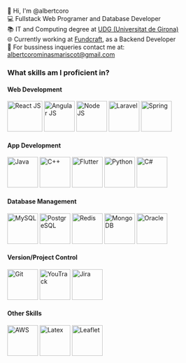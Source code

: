 👋 Hi, I'm @albertcoro <br>
💻 Fullstack Web Programer and Database Developer <br>
📚 IT and Computing degree at <a href="https://www.udg.edu/ca/">UDG (Universitat de Girona)</a> <br>
🌐 Currently working at <a href = "https://www.fundcraft.lu/">Fundcraft</a>, as a Backend Developer <br>
📧 For bussiness inqueries contact me at: albertcorominasmariscot@gmail.com <br>

<h3>What skills am I proficient in?</h3>

<h4>Web Development</h4>
<div display="inline">
 <img src="https://upload.wikimedia.org/wikipedia/commons/thumb/a/a7/React-icon.svg/2300px-React-icon.svg.png" height="70px" width="80px" alt="React JS" title="React JS">
 <img src="https://brandslogos.com/wp-content/uploads/images/large/angular-icon-logo.png" height="70px" width="70px" alt="Angular JS" title="Angular JS">
 <img src="https://pluspng.com/img-png/nodejs-png-nodejs-icon-png-50-px-1600.png" height="70px" width="70px" alt="Node JS" title="Node JS">
 <img src="https://upload.wikimedia.org/wikipedia/commons/thumb/9/9a/Laravel.svg/1200px-Laravel.svg.png" height="70px" width="70px" alt="Laravel" title="Laravel">
 <img src="https://cdn.freebiesupply.com/logos/large/2x/spring-3-logo-svg-vector.svg" height="70px" width="70px" alt="Spring" title="Spring">
</div>

<h4>App Development</h4>
<div display="inline">
 <img src="https://cdn-icons-png.flaticon.com/512/226/226777.png" height=70px width=70px alt="Java" title="Java">
 <img src="https://upload.wikimedia.org/wikipedia/commons/thumb/1/18/ISO_C%2B%2B_Logo.svg/1822px-ISO_C%2B%2B_Logo.svg.png" height=70px width=70px alt="C++" title="C++">
 <img src="https://iconape.com/wp-content/png_logo_vector/flutter-logo.png" height=70px width=70px alt="Flutter" title="Flutter">
 <img src="https://brandslogos.com/wp-content/uploads/images/large/python-logo.png" height=70px width=70px alt="Python" title="Python">
 <img src="https://static-00.iconduck.com/assets.00/c-sharp-c-icon-1822x2048-wuf3ijab.png" height=70px width=70px alt="C#" title="C#">
</div>

<h4>Database Management</h4>
<div display="inline">
 <img src="https://user-images.githubusercontent.com/38464645/218829912-0b3f578d-7da5-49b8-8859-c9f886d4ca43.png" height=70px width=70px alt="MySQL" title="MySQL">
 <img src="https://user-images.githubusercontent.com/77457592/126708532-644c7a01-3bbd-4a0c-acd3-f5bcc0523854.png" height=70px width=70px alt="PostgreSQL" title="PostgreSQL">
 <img src="https://user-images.githubusercontent.com/38464645/218830232-63f4da96-6397-4e46-a6a8-ee292ebe86ad.png" height=70px width=70px alt="Redis" title="Redis">
 <img src="https://www.pngall.com/wp-content/uploads/13/Mongodb-PNG-Image-HD.png" height=70px width=70px alt="MongoDB" title="MongoDB">
 <img src="https://cdn.freebiesupply.com/logos/large/2x/oracle-1-logo-png-transparent.png" height=70px width=70px alt="Oracle" title="Oracle">
</div>

<h4>Version/Project Control</h4>
<div display="inline">
 <img src="https://user-images.githubusercontent.com/38464645/218831913-042a0777-7722-4875-8360-ee4d6ab32614.png" height=70px width=70px alt="Git" title="Git">
 <img src="https://user-images.githubusercontent.com/38464645/218832391-8ea2e34f-50a5-45d2-83a5-5955663600b4.png" height=70px width=70px alt="YouTrack" title="YouTrack">
 <img src="https://user-images.githubusercontent.com/38464645/218832493-ab5e9c19-4019-4beb-843a-a83601aed440.png" height=70px width=70px alt="Jira" title="Jira">
</div>
 
<h4>Other Skills</h4>
<div display="inline">
 <img src="https://cdn.iconscout.com/icon/free/png-256/free-aws-1869025-1583149.png?f=webp" height=70px width=70px alt="AWS" title="AWS">
 <img src="https://w7.pngwing.com/pngs/380/11/png-transparent-latex-hd-logo.png" height=70px width=70px alt="Latex" title="Latex">
 <img src="https://cdn.freebiesupply.com/logos/thumbs/2x/leaflet-1-logo.png" height=70px width=70px alt="Leaflet" title="Leaflet">
</div>
